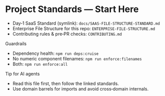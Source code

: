 # Project Standards — Start Here

- Day‑1 SaaS Standard (symlink): `docs/SAAS-FILE-STRUCTURE-STANDARD.md`
- Enterprise File Structure for this repo: `ENTERPRISE-FILE-STRUCTURE.md`
- Contributing rules & pre‑PR checks: `CONTRIBUTING.md`

Guardrails
- Dependency health: `npm run deps:cruise`
- No numeric component filenames: `npm run enforce:filenames`
- Both: `npm run enforce:all`

Tip for AI agents
- Read this file first, then follow the linked standards.
- Use domain barrels for imports and avoid cross‑domain internals.

